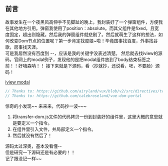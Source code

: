 ## 前言
故事发生在一个夜黑风高伸手不见脚趾的晚上，我封装好了一个弹窗组件，方便我在其他地方引用。弹窗我使用了position：absolute。而其父组件是fixed，且宽度固定，超出则隐藏。然后我的弹窗组件就悲剧了。然后就萌生了这样的想法，如何改变Dom节点的位置呢？第一步肯定找度娘~啦！毕竟国事找百度，外事找谷歌，房事找天涯。  
可是我居然没有百度到 --，应该是我的关键字没表述清楚。
然后就去找iview的源码，官网上的modal例子，发现他的是把modal组件放到了body结束标签之前！！好嗨森呐！！
接下来就是下源码，看（抄就抄，还说看，呸，不要脸）源码！

[iview modal](https://github.com/iview/iview/blob/2.0/src/directives/transfer-dom.js)
> 
```js
// Thanks to: https://github.com/airyland/vux/blob/v2/src/directives/transfer-dom/index.js
// Thanks to: https://github.com/calebroseland/vue-dom-portal
```

惊奇的小发现~~
来来来，代码抄一波~~~

1. 将transfer-dom.js文件的代码拷贝一份到封装好的组件里，这里大概的意思就是要定义一个指令。
2. 在组件里引入文件，并局部定义一个指令。
3. 然后就没有然后了！

源码太过深奥，基本没看懂--  
但是研究一下源码还是有必要的！！  
记了跟没记一样~~
